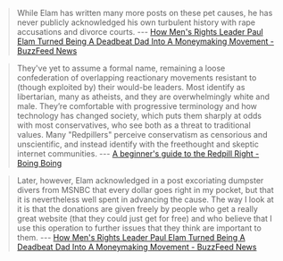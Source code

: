 > While Elam has written many more posts on these pet causes, he has never
> publicly acknowledged his own turbulent history with rape accusations and
> divorce courts.
> --- [How Men's Rights Leader Paul Elam Turned Being A Deadbeat Dad Into A Moneymaking Movement - BuzzFeed News](http://www.buzzfeed.com/adamserwer/how-mens-rights-leader-paul-elam-turned-being-a-deadbeat-dad#.xm9W89XAm)

> They've yet to assume a formal name, remaining a loose confederation of
> overlapping reactionary movements resistant to (though exploited by) their
> would-be leaders. Most identify as libertarian, many as atheists, and they are
> overwhelmingly white and male. They’re comfortable with progressive terminology
> and how technology has changed society, which puts them sharply at odds with
> most conservatives, who see both as a threat to traditional values. Many
> "Redpillers" perceive conservatism as censorious and unscientific, and instead
> identify with the freethought and skeptic internet communities.
> --- [A beginner's guide to the Redpill Right - Boing Boing](http://boingboing.net/2015/01/28/a-beginners-guide-to-the-red.html)

> Later, however, Elam acknowledged in a post excoriating dumpster divers from
> MSNBC that every dollar goes right in my pocket, but that it is nevertheless
> well spent in advancing the cause. The way I look at it is that the donations
> are given freely by people who get a really great website (that they could just
> get for free) and who believe that I use this operation to further issues that
> they think are important to them.
>  --- [How Men's Rights Leader Paul Elam Turned Being A Deadbeat Dad Into A Moneymaking Movement - BuzzFeed News](http://www.buzzfeed.com/adamserwer/how-mens-rights-leader-paul-elam-turned-being-a-deadbeat-dad#.xm9W89XAm)

